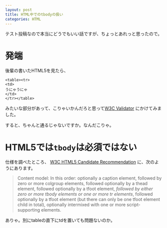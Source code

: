 ```yaml
---
layout: post
title: HTML中でのtbodyの扱い
categories: HTML
---
```

テスト投稿なので本当にどうでもいい話ですが、ちょっとあれっと思ったので。

<!-- more -->

# 発端

後輩の書いたHTML5を見たら、

    <table><tr>
    <td>
    うにゃうにゃ
    </td>
    </tr></table>

みたいな部分があって、こりゃいかんだろと思って[W3C Validator](http://validator.w3.org/)
にかけてみました。

すると、ちゃんと通るじゃないですか。なんだこりゃ。

# HTML5では`tbody`は必須ではない

仕様を調べたところ、
[W3C HTML5 Candidate Recommendation](http://www.w3.org/TR/html5/tabular-data.html#the-table-element)
に、次のようにあります。

> Content model:
> In this order: optionally a caption element, followed by zero or more colgroup elements,
> followed optionally by a thead element, followed optionally by a tfoot element,
> *followed by either zero or more tbody elements or one or more tr elements*,
> followed optionally by a tfoot element (but there can only be one tfoot element child in total),
> optionally intermixed with one or more script-supporting elements.

ありゃ。別にtableの直下にtdを置いても問題ないのか。

